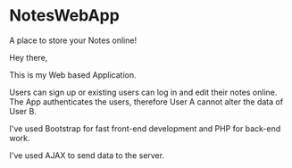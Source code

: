 # NotesWebApp
A place to store your Notes online!

Hey there,

This is my Web based Application.

Users can sign up or existing users can log in and edit their notes online.
The App authenticates the users, therefore User A cannot alter the data of User B.

I've used Bootstrap for fast front-end development and PHP for back-end work.

I've used AJAX to send data to the server.
